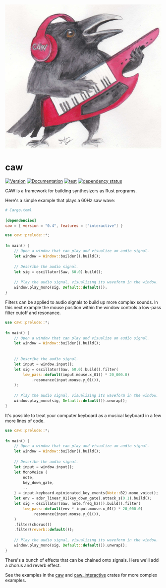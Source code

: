 ![CAW Logo](../assets/logo.png)

# caw

[![Version](https://img.shields.io/crates/v/caw.svg)](https://crates.io/crates/caw)
[![Documentation](https://docs.rs/caw/badge.svg)](https://docs.rs/caw)
[![test](https://github.com/gridbugs/caw/actions/workflows/test.yml/badge.svg)](https://github.com/gridbugs/caw/actions/workflows/test.yml)
[![dependency status](https://deps.rs/repo/github/gridbugs/caw/status.svg)](https://deps.rs/repo/github/gridbugs/caw)

CAW is a framework for building synthesizers as Rust programs.

Here's a simple example that plays a 60Hz saw wave:
```toml
# Cargo.toml

[dependencies]
caw = { version = "0.4", features = ["interactive"] }
```
```rust
use caw::prelude::*;

fn main() {
    // Open a window that can play and visualize an audio signal.
    let window = Window::builder().build();

    // Describe the audio signal.
    let sig = oscillator(Saw, 60.0).build();

    // Play the audio signal, visualizing its waveform in the window.
    window.play_mono(sig, Default::default());
}
```

Filters can be applied to audio signals to build up more complex sounds. In
this next example the mouse position within the window controls a low-pass
filter cutoff and resonance.

```rust
use caw::prelude::*;

fn main() {
    // Open a window that can play and visualize an audio signal.
    let window = Window::builder().build();


    // Describe the audio signal.
    let input = window.input();
    let sig = oscillator(Saw, 60.0).build().filter(
        low_pass::default(input.mouse.x_01() * 20_000.0)
            .resonance(input.mouse.y_01()),
    );

    // Play the audio signal, visualizing its waveform in the window.
    window.play_mono(sig, Default::default()).unwrap();
}
```

It's possible to treat your computer keyboard as a musical keyboard in a few
more lines of code.

```rust
use caw::prelude::*;

fn main() {
    // Open a window that can play and visualize an audio signal.
    let window = Window::builder().build();

    // Describe the audio signal.
    let input = window.input();
    let MonoVoice {
        note,
        key_down_gate,
        ..
    } = input.keyboard.opinionated_key_events(Note::B2).mono_voice();
    let env = adsr_linear_01(key_down_gate).attack_s(0.1).build();
    let sig = oscillator(Saw, note.freq_hz()).build().filter(
        low_pass::default(env * input.mouse.x_01() * 20_000.0)
            .resonance(input.mouse.y_01()),
    )
    .filter(chorus())
    .filter(reverb::default());

    // Play the audio signal, visualizing its waveform in the window.
    window.play_mono(sig, Default::default()).unwrap();
}
```

There's a bunch of effects that can be chained onto signals. Here we'll add a
chorus and reverb effect.

See the examples in the [caw](../caw) and [caw_interactive](../interactive) crates for
more complex examples.
